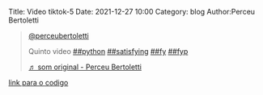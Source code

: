 Title: Video tiktok-5
Date: 2021-12-27 10:00
Category: blog
Author:Perceu Bertoletti

<blockquote class="tiktok-embed" cite="https://www.tiktok.com/@perceubertoletti/video/7046344178640489734" data-video-id="7046344178640489734" style="max-width: 605px;min-width: 325px;" > <section> <a target="_blank" title="@perceubertoletti" href="https://www.tiktok.com/@perceubertoletti">@perceubertoletti</a> <p>Quinto video <a title="python" target="_blank" href="https://www.tiktok.com/tag/python">##python</a> <a title="satisfying" target="_blank" href="https://www.tiktok.com/tag/satisfying">##satisfying</a> <a title="fy" target="_blank" href="https://www.tiktok.com/tag/fy">##fy</a> <a title="fyp" target="_blank" href="https://www.tiktok.com/tag/fyp">##fyp</a></p> <a target="_blank" title="♬ som original - Perceu Bertoletti" href="https://www.tiktok.com/music/som-original-7046344087724690182">♬ som original - Perceu Bertoletti</a> </section> </blockquote> <script async src="https://www.tiktok.com/embed.js"></script>

[link para o codigo](https://github.com/Perceu/tiktok/blob/main/python/tiktok5.py)